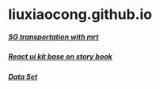 # liuxiaocong.github.io

##### [SG transportation with mrt](https://liuxiaocong.github.io/sg-mrt/)
##### [React ui kit base on story book](https://liuxiaocong.github.io/react-ui-kit/)
##### [Data Set](https://liuxiaocong.github.io/react-ui-kit/)
